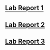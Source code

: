 ## [Lab Report 1](lab-report-1/lab-report-1.md)

## [Lab Report 2](lab-report-2/lab-report-2.md)

## [Lab Report 3](lab-report-3/lab-report-3.md)
